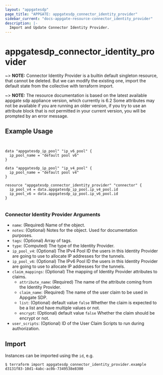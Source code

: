 ```yaml
---
layout: "appgatesdp"
page_title: "APPGATE: appgatesdp_connector_identity_provider"
sidebar_current: "docs-appgate-resource-connector_identity_provider"
description: |-
  Import and Update Connector Identity Provider.
---
```


# appgatesdp_connector_identity_provider

~> **NOTE:** Connector Identity Provider is a builtin default singleton resource, that cannot be deleted. But we can modify the existing one, import the default state from the collective with terraform import.

~> **NOTE:**  The resource documentation is based on the latest available appgate sdp appliance version, which currently is 6.2
Some attributes may not be available if you are running an older version, if you try to use an attribute block that is not permitted in your current version, you will be prompted by an error message.


## Example Usage

```hcl


data "appgatesdp_ip_pool" "ip_v6_pool" {
  ip_pool_name = "default pool v6"
}

data "appgatesdp_ip_pool" "ip_v4_pool" {
  ip_pool_name = "default pool v4"
}

resource "appgatesdp_connector_identity_provider" "connector" {
  ip_pool_v4 = data.appgatesdp_ip_pool.ip_v4_pool.id
  ip_pool_v6 = data.appgatesdp_ip_pool.ip_v6_pool.id
}


```

### Connector Identity Provider Arguments
* `name`: (Required) Name of the object.
* `notes`: (Optional) Notes for the object. Used for documentation purposes.
* `tags`: (Optional) Array of tags.
* `type`: (Computed) The type of the Identity Provider.
* `ip_pool_v4`: (Optional) The IPv4 Pool ID the users in this Identity Provider are going to use to allocate IP addresses for the tunnels.
* `ip_pool_v6`: (Optional) The IPv6 Pool ID the users in this Identity Provider are going to use to allocate IP addresses for the tunnels.
* `claim_mappings`: (Optional) The mapping of Identity Provider attributes to claims.
  * `attribute_name`: (Required) The name of the attribute coming from the Identity Provider.
  * `claim_name`: (Required) The name of the user claim to be used in Appgate SDP.
  * `list`:  (Optional)  default value `false` Whether the claim is expected to be a list and have multiple values or not.
  * `encrypt`:  (Optional)  default value `false` Whether the claim should be encrypt or not.
* `user_scripts`: (Optional) ID of the User Claim Scripts to run during authorization.

## Import
Instances can be imported using the `id`, e.g.

```
$ terraform import appgatesdp_connector_identity_provider.example d3131f83-10d1-4abc-ac0b-7349538e8300
```
